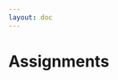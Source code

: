 ```yaml
---
layout: doc
---
```


<script setup>
  import {data as blogs} from './assignments/assignments.data';
  import { withBase } from 'vitepress';
</script>

# Assignments
